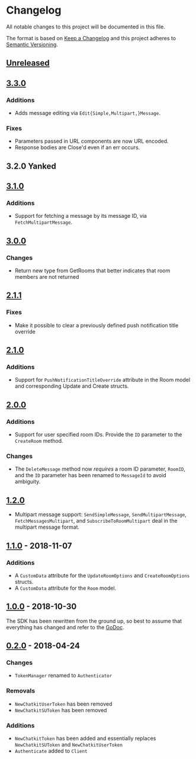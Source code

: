 # Changelog

All notable changes to this project will be documented in this file.

The format is based on [Keep a Changelog](http://keepachangelog.com/en/1.0.0/)
and this project adheres to [Semantic Versioning](http://semver.org/spec/v2.0.0.html).

## [Unreleased](https://github.com/pusher/chatkit-server-go/compare/3.1.0...HEAD)

## [3.3.0](https://github.com/pusher/chatkit-server-go/compare/3.1.0...3.3.0)

### Additions

- Adds message editing via `Edit{Simple,Multipart,}Message`.

### Fixes

- Parameters passed in URL components are now URL encoded.
- Response bodies are Close'd even if an err occurs.

## 3.2.0 Yanked

## [3.1.0](https://github.com/pusher/chatkit-server-go/compare/3.0.0...3.1.0)

### Additions

- Support for fetching a message by its message ID, via `FetchMultipartMessage`.

## [3.0.0](https://github.com/pusher/chatkit-server-go/compare/3.0.0...2.1.1)

### Changes

- Return new type from GetRooms that better indicates that room members are
  not returned

## [2.1.1](https://github.com/pusher/chatkit-server-go/compare/2.1.1...2.1.0)

### Fixes

- Make it possible to clear a previously defined push notification title override

## [2.1.0](https://github.com/pusher/chatkit-server-go/compare/2.1.0...2.0.0)

### Additions

- Support for `PushNotificationTitleOverride` attribute in the Room model and
  corresponding Update and Create structs.

## [2.0.0](https://github.com/pusher/chatkit-server-go/compare/1.2.0...2.0.0)

### Additions

- Support for user specified room IDs. Provide the `ID` parameter to the
  `CreateRoom` method.

### Changes

- The `DeleteMessage` method now _requires_ a room ID parameter, `RoomID`, and
  the `ID` parameter has been renamed to `MessageId` to avoid ambiguity.

## [1.2.0](https://github.com/pusher/chatkit-server-go/compare/1.1.0...1.2.0)

- Multipart message support: `SendSimpleMessage`, `SendMultipartMessage`,
  `FetchMessagesMultipart`, and `SubscribeToRoomMultipart` deal in the
  multipart message format.

## [1.1.0](https://github.com/pusher/chatkit-server-go/compare/1.0.0...1.1.0) - 2018-11-07

### Additions

- A `CustomData` attribute for the `UpdateRoomOptions` and `CreateRoomOptions` structs.
- A `CustomData` attribute for the `Room` model.

## [1.0.0](https://github.com/pusher/chatkit-server-go/compare/0.2.0...1.0.0) - 2018-10-30

The SDK has been rewritten from the ground up, so best to assume that
everything has changed and refer to the [GoDoc][].

## [0.2.0](https://github.com/pusher/chatkit-server-go/compare/0.1.0...0.2.0) - 2018-04-24

### Changes

- `TokenManager` renamed to `Authenticator`

### Removals

- `NewChatkitUserToken` has been removed
- `NewChatkitSUToken` has been removed

### Additions

- `NewChatkitToken` has been added and essentially replaces `NewChatkitSUToken` and `NewChatkitUserToken`
- `Authenticate` added to `Client`

[godoc]: http://godoc.org/github.com/pusher/chatkit-server-go
